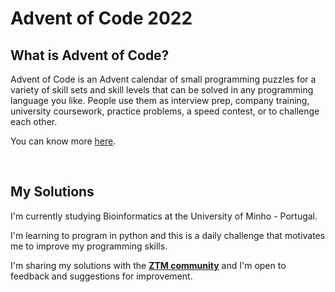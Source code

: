 # Advent of Code 2022

## What is Advent of Code?

Advent of Code is an Advent calendar of small programming puzzles for a variety of skill sets and skill levels that can be solved in any programming language you like. People use them as interview prep, company training, university coursework, practice problems, a speed contest, or to challenge each other.
<br />

You can know more <a href="https://adventofcode.com/2022/about">here</a>.

<br />

## My Solutions

I'm currently studying Bioinformatics at the University of Minho - Portugal. 

I'm learning to program in python and this is a daily challenge that motivates me to improve my programming skills.

I'm sharing my solutions with the **[ZTM community](https://github.com/zero-to-mastery/Advent-of-Code-2022)** and I'm open to feedback and suggestions for improvement.